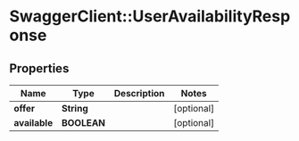 # SwaggerClient::UserAvailabilityResponse

## Properties
Name | Type | Description | Notes
------------ | ------------- | ------------- | -------------
**offer** | **String** |  | [optional] 
**available** | **BOOLEAN** |  | [optional] 



